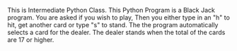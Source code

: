 This is Intermediate Python Class. This Python Program is a Black Jack program.
You are asked if you wish to play, Then you either type in an "h" to hit, get
another card or type "s" to stand. The the program automatically selects a card
for the dealer. The dealer stands when the total of the cards are 17 or higher.